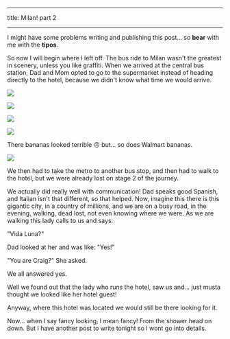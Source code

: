 ---
title: Milan! part 2
___
I might have some problems writing and publishing this post... so **bear** with me with the **tipos**. 

So now I will begin where I left off. The bus ride to Milan wasn't the greatest in scenery, unless you like graffiti. When we arrived at the central bus station, Dad and Mom opted to go to the supermarket instead of heading directly to the hotel, because we didn't know what time we would arrive. 

![](/post/travel/italysupermarket.JPG/)

![](/post/travel/italysupermarket1.JPG/)

![](/post/travel/italysupermarket2.JPG/)

![](/post/travel/italysupermarket3.JPG/)

There bananas looked terrible 😣 but... so does Walmart bananas.

![](/post/travel/italybananas.JPG/)

We then had to take the metro to another bus stop, and then had to walk to the hotel, but we were already lost on stage 2 of the journey.

We actually did really well with communication! Dad speaks good Spanish, and Italian isn't that different, so that helped. Now, imagine this there is this gigantic city, in a country of millions, and we are on a busy road, in the evening, walking, dead lost, not even knowing where we were. As we are walking this lady calls to us and says: 

"Vida Luna?" 

Dad looked at her and was like: "Yes!"  

"You are Craig?" She asked.

We all answered yes.

Well we found out that the lady who runs the hotel, saw us and...  just musta thought we looked like her hotel guest!

Anyway, where this hotel was located we would still be there looking for it.

Now... when I say fancy looking, I mean fancy! From the shower head on down. But I have another post to write tonight so I wont go into details.
